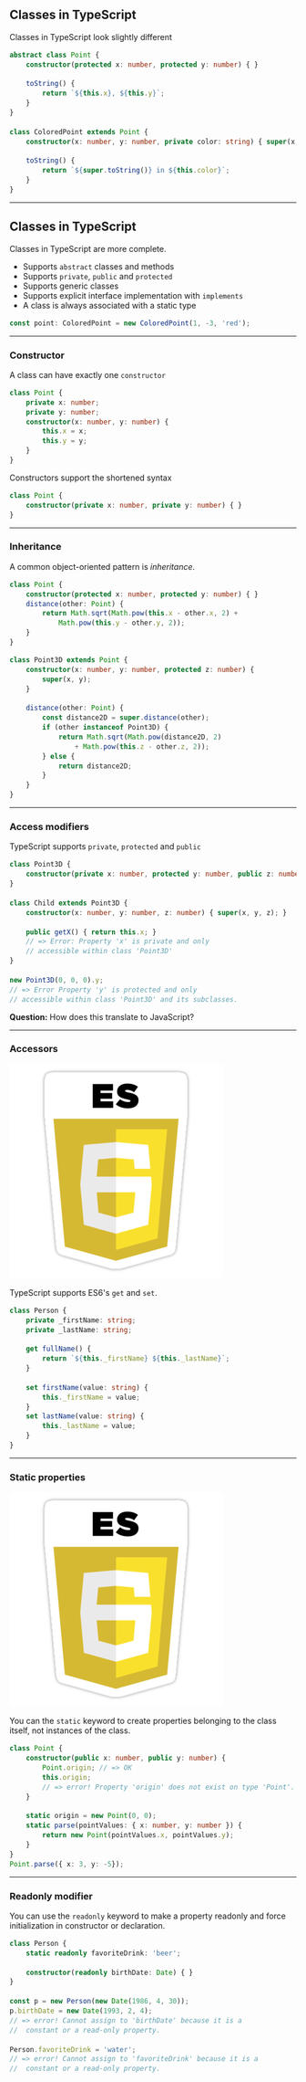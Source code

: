 ## Classes in TypeScript

Classes in TypeScript look slightly different

```typescript
abstract class Point {
    constructor(protected x: number, protected y: number) { }

    toString() {
        return `${this.x}, ${this.y}`;
    }
}

class ColoredPoint extends Point {
    constructor(x: number, y: number, private color: string) { super(x, y); }

    toString() {
        return `${super.toString()} in ${this.color}`;
    }
}
```

---

## Classes in TypeScript

Classes in TypeScript are more complete.
* Supports `abstract` classes and methods
* Supports `private`, `public` and `protected`
* Supports generic classes
* Supports explicit interface implementation with `implements`
* A class is always associated with a static type
```typescript
const point: ColoredPoint = new ColoredPoint(1, -3, 'red');
```

---

### Constructor

A class can have exactly one `constructor`

```typescript
class Point {
    private x: number;
    private y: number;
    constructor(x: number, y: number) {
        this.x = x;
        this.y = y;
    }
}
```

Constructors support the shortened syntax <!-- .element class="fragment" data-fragment-index="0" -->

```typescript
class Point {
    constructor(private x: number, private y: number) { }
}
```
<!-- .element class="fragment" data-fragment-index="0" -->

---

### Inheritance

A common object-oriented pattern is *inheritance*.

```typescript
class Point {
    constructor(protected x: number, protected y: number) { }
    distance(other: Point) {
        return Math.sqrt(Math.pow(this.x - other.x, 2) +
            Math.pow(this.y - other.y, 2));
    }
}
```

```typescript
class Point3D extends Point {
    constructor(x: number, y: number, protected z: number) {
        super(x, y);
    }

    distance(other: Point) {
        const distance2D = super.distance(other);
        if (other instanceof Point3D) {
            return Math.sqrt(Math.pow(distance2D, 2)
                + Math.pow(this.z - other.z, 2));
        } else {
            return distance2D;
        }
    }
}
```

---


### Access modifiers

TypeScript supports `private`, `protected` and `public`

```typescript
class Point3D {
    constructor(private x: number, protected y: number, public z: number) { }
}

class Child extends Point3D {
    constructor(x: number, y: number, z: number) { super(x, y, z); }

    public getX() { return this.x; }
    // => Error: Property 'x' is private and only
    // accessible within class 'Point3D'
}

new Point3D(0, 0, 0).y;
// => Error Property 'y' is protected and only
// accessible within class 'Point3D' and its subclasses.
```

**Question:** How does this translate to JavaScript?

<!-- .element class="fragment" data-fragment-index="0" -->

---

### Accessors

![es6](resources/es6.png) <!-- .element class="emblem" -->

TypeScript supports ES6's `get` and `set`.

```typescript
class Person {
    private _firstName: string;
    private _lastName: string;

    get fullName() {
        return `${this._firstName} ${this._lastName}`;
    }

    set firstName(value: string) {
        this._firstName = value;
    }
    set lastName(value: string) {
        this._lastName = value;
    }
}
```

---

### Static properties

![es6](resources/es6.png) <!-- .element class="emblem" -->

You can the `static` keyword to create properties belonging to the class itself, not instances of the class.

```typescript
class Point {
    constructor(public x: number, public y: number) {
        Point.origin; // => OK
        this.origin;
        // => error! Property 'origin' does not exist on type 'Point'.
    }

    static origin = new Point(0, 0);
    static parse(pointValues: { x: number, y: number }) {
        return new Point(pointValues.x, pointValues.y);
    }
}
Point.parse({ x: 3, y: -5});
```

---

### Readonly modifier

You can use the `readonly` keyword to make a property readonly and force initialization in constructor or declaration.

```typescript
class Person {
    static readonly favoriteDrink: 'beer';

    constructor(readonly birthDate: Date) { }
}

const p = new Person(new Date(1986, 4, 30));
p.birthDate = new Date(1993, 2, 4);
// => error! Cannot assign to 'birthDate' because it is a
//  constant or a read-only property.

Person.favoriteDrink = 'water';
// => error! Cannot assign to 'favoriteDrink' because it is a
//  constant or a read-only property.
```
